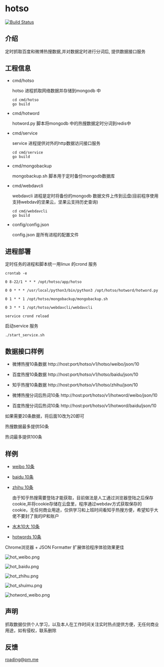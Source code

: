 # hotso

[![Build Status](https://travis-ci.org/mjrao/hotso.svg?branch=master)](https://travis-ci.org/mjrao/hotso)

## 介绍
定时抓取百度和微博热搜数据,并对数据定时进行分词后, 提供数据接口服务


## 工程信息

* cmd/hotso

    hotso 进程抓取网络数据并存储到mongodb 中
    ```
    cd cmd/hotso
    go build
    ````
* cmd/hotword

    hotword.py 脚本将mongodb 中的热搜数据定时分词到redis中

* cmd/service

    service 进程提供对外的http数据访问接口服务
    ```
    cd cmd/service
    go build
    ```

* cmd/mongobackup

    mongobackup.sh 脚本用于定时备份mongodb数据库

* cmd/webdavcli

    webdavcli 进程是定时将备份的mongodb 数据文件上传到云盘(目前程序使用支持webdav的坚果云，坚果云支持历史查询)
    ```
    cd cmd/webdavcli
    go build
    ```


* config/config.json 

    config.json  是所有进程的配置文件


## 进程部署

定时任务的进程和脚本统一用linux 的crond 服务

`crontab -e`

```
0 8-22/1 * * * /opt/hotso/app/hotso

0 0 * * * /usr/local/python3/bin/python3 /opt/hotso/hotword/hotword.py

0 1 * * 1 /opt/hotso/mongobackup/mongobackup.sh

0 3 * * 1 /opt/hotso/webdavcli/webdavcli
```

`service crond reload`

启动service 服务

`
./start_service.sh
`

## 数据接口样例

* 微博热搜10条数据
    http://host:port/hotso/v1/hotso/weibo/json/10

* 百度热搜10条数据
    http://host:port/hotso/v1/hotso/baidu/json/10

* 知乎热搜10条数据
    http://host:port/hotso/v1/hotso/zhihu/json/10


* 微博热搜分词后热词10条
    http://host:port/hotso/v1/hotword/weibo/json/10

* 百度热搜分词后热词10条
    http://host:port/hotso/v1/hotword/baidu/json/10

如果需要20条数据，将后面10改为20即可

热搜数据最多提供50条

热词最多提供100条

## 样例

* [weibo 10条](http://ownwiki.cn:8806/hotso/v1/hotso/weibo/json/10)

* [baidu 10条](http://ownwiki.cn:8806/hotso/v1/hotso/baidu/json/10)

* [zhihu 10条](http://ownwiki.cn:8806/hotso/v1/hotso/zhihu/json/10) 
    
    由于知乎热搜需要登陆才能获取，目前做法是人工通过浏览器登陆之后保存cookie,并将cookie存储在云盘里，程序通过webdav方式获取保存的cookie，无任何商业用途，仅供学习和上班时间看知乎热搜方便，希望知乎大佬不要封了我的IP和账户
* [水木10大 10条](http://ownwiki.cn:8806/hotso/v1/hotso/shuimu/json/10)

* [hotwords 10条](http://ownwiki.cn:8806/hotso/v1/hotword/weibo/json/10)


Chrome浏览器 + JSON Formatter 扩展体验程序体验效果更佳

![hot_weibo.png](https://i.loli.net/2019/09/24/XxbJaI8n59u4mM2.png "微博热搜")

![hot_baidu.png](https://i.loli.net/2019/09/24/4o89aSig1WfmGhl.png "百度实时热搜")

![hot_zhihu.png](https://i.loli.net/2019/09/24/TwLYEqAm7duDB41.png "知乎热搜")

![hot_shuimu.png](https://i.loli.net/2019/11/15/d2KOqTCSaYbjL7M.png "水木10大")

![hotword_weibo.png](https://i.loli.net/2019/09/24/tyEFzrcdkmHYTlp.png "微博热词")

## 声明

抓取数据仅供个人学习，以及本人在工作时间关注实时热点提供方便，无任何商业用途，如有侵权，联系删除

## 反馈

roading@pm.me